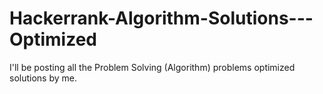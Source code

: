 # Hackerrank-Algorithm-Solutions---Optimized

I'll be posting all the Problem Solving (Algorithm) problems optimized solutions by me.
